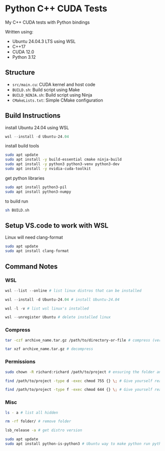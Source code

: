 # Python C++ CUDA Tests

My C++ CUDA tests with Python bindings

Written using:

- Ubuntu 24.04.3 LTS using WSL
- C++17
- CUDA 12.0
- Python 3.12

## Structure

- `src/main.cu`: CUDA kernel and host code
- `BUILD.sh`: Build script using Make
- `BUILD_NINJA.sh`: Build script using Ninja
- `CMakeLists.txt`: Simple CMake configuration

## Build Instructions

install Ubuntu 24.04 using WSL

```powershell
wsl --install -d Ubuntu-24.04 
```

install build tools

```bash
sudo apt update
sudo apt install -y build-essential cmake ninja-build
sudo apt install -y python3 python3-venv python3-dev
sudo apt install -y nvidia-cuda-toolkit
```

get python libraries

```bash
sudo apt install python3-pil
sudo apt install python3-numpy
```

to build run

```bash
sh BUILD.sh
```


## Setup VS.code to work with WSL

Linux will need clang-format
```bash
sudo apt update
sudo apt install clang-format
```


## Command Notes

### WSL

```powershell
wsl --list --online # list linux distros that can be installed
```
```powershell
wsl --install -d Ubuntu-24.04 # install Ubuntu-24.04
```
```powershell
wsl -l -v # list wsl linux's installed
```
```powershell
wsl --unregister Ubuntu # delete installed linux
```

### Compress
```bash
tar -czf archive_name.tar.gz /path/to/directory-or-file # compress (verbose)
```
```bash
tar xzf archive_name.tar.gz # decompress
```


### Permissions
```bash
sudo chown -R richard:richard /path/to/project # ensuring the folder and contents are owned by user
```
```bash
find /path/to/project -type d -exec chmod 755 {} \; # Give yourself read/write/execute on directories
```
```bash
find /path/to/project -type f -exec chmod 644 {} \; # Give yourself read/write on files
```


### Misc 
```bash
ls - a # list all hidden
```
```bash
rm -rf folder/ # remove folder 
```
```bash
lsb_release -a # get distro version
```

```bash
sudo apt update
sudo apt install python-is-python3 # Ubuntu way to make python run python3
```




